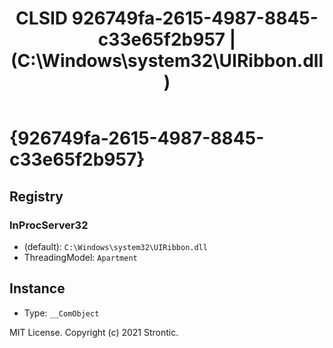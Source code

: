 ﻿---
title: "CLSID 926749fa-2615-4987-8845-c33e65f2b957 | (C:\\Windows\\system32\\UIRibbon.dll)"
excerpt: What is COM-Object CLSID 926749fa-2615-4987-8845-c33e65f2b957?
---

# {926749fa-2615-4987-8845-c33e65f2b957}


## Registry


### InProcServer32

* (default): `C:\Windows\system32\UIRibbon.dll`
* ThreadingModel: `Apartment`

## Instance

* Type: `__ComObject`

MIT License. Copyright (c) 2021 Strontic.


